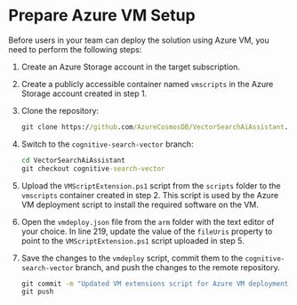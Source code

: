 # Prepare Azure VM Setup

Before users in your team can deploy the solution using Azure VM, you need to perform the following steps:

1. Create an Azure Storage account in the target subscription.

2. Create a publicly accessible container named `vmscripts` in the Azure Storage account created in step 1.

3. Clone the repository:
   
    ```cmd
    git clone https://github.com/AzureCosmosDB/VectorSearchAiAssistant.git
    ```

4. Switch to the `cognitive-search-vector` branch:

    ```cmd
    cd VectorSearchAiAssistant
    git checkout cognitive-search-vector
    ```

5. Upload the `VMScriptExtension.ps1` script from the `scripts` folder to the `vmscripts` container created in step 2. This script is used by the Azure VM deployment script to install the required software on the VM.

6. Open the `vmdeploy.json` file from the `arm` folder with the text editor of your choice. In line 219, update the value of the `fileUris` property to point to the `VMScriptExtension.ps1` script uploaded in step 5.

7. Save the changes to the `vmdeploy` script, commit them to the `cognitive-search-vector` branch, and push the changes to the remote repository.

    ```cmd
    git commit -m "Updated VM extensions script for Azure VM deployment"
    git push
    ```
